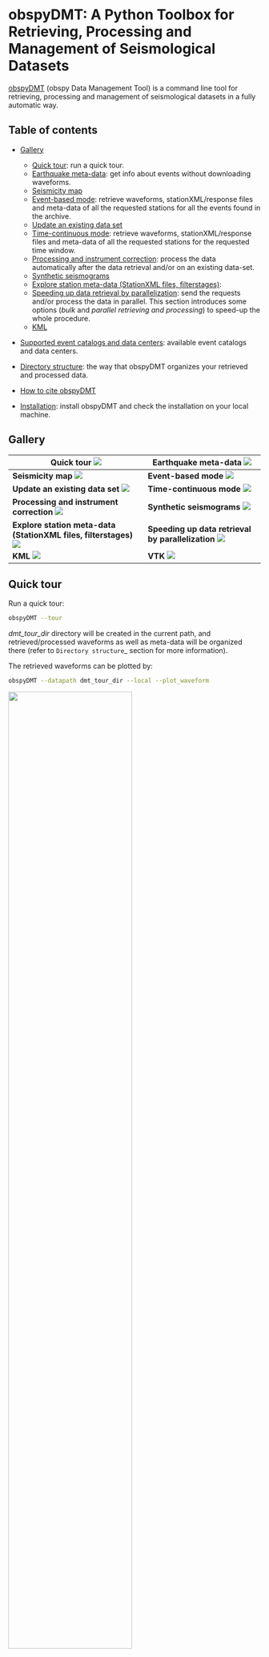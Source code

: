 # obspyDMT: A Python Toolbox for Retrieving, Processing and Management of Seismological Datasets

[obspyDMT][dmt] (obspy Data Management Tool) is a command line tool for retrieving, processing and management of seismological datasets in a fully automatic way.

Table of contents
-----------------

* [Gallery](#gallery)
   *  [Quick tour](#quick-tour): run a quick tour.
   *  [Earthquake meta-data](#earthquake-meta-data): get info about events without downloading waveforms.
   *  [Seismicity map](#seismicity-map)
   *  [Event-based mode](#event-based-mode):  retrieve waveforms, stationXML/response files and meta-data of all the requested stations for all the events found in the archive.
   *  [Update an existing data set](#update-an-existing-data-set)
   *  [Time-continuous mode](#time-continuous-mode): retrieve waveforms, stationXML/response files and meta-data of all the requested stations for the requested time window.
   *  [Processing and instrument correction](#processing-and-instrument-correction): process the data automatically after the data retrieval and/or on an existing data-set.
   *  [Synthetic seismograms](#synthetic-seismograms)
   *  [Explore station meta-data (StationXML files, filterstages)](#explore-station-meta-data-stationxml-files-filterstages):
   *  [Speeding up data retrieval by parallelization](#speeding-up-data-retrieval-by-parallelization): send the requests and/or process the data in parallel. This section introduces some options (*bulk* and *parallel retrieving and processing*) to speed-up the whole procedure.
   *  [KML](#KML)

*  [Supported event catalogs and data centers](#supported-event-catalogs-and-data-centers): available event catalogs and data centers.
*  [Directory structure](#directory-structure): the way that obspyDMT organizes your retrieved and processed data.
*  [How to cite obspyDMT](#how-to-cite-obspydmt)
*  [Installation](#installation): install obspyDMT and check the installation on your local machine.

## Gallery


| **Quick tour**                                                 <a href="#quick-tour">![](figures/quick_tour_ray.png)                                                 | **Earthquake meta-data**                            <a href="#earthquake-meta-data">![](figures/neic_event_focal_2014_2015.png)                    |
| -------------------------------------------------------------------------------------------------------------------------------------------------------------------- | -------------------------------------------------------------------------------------------------------------------------------------------------- |
| **Seismicity map**                                             <a href="#seismicity-map">![](figures/japan_seismicity.png)                                           | **Event-based mode**                                <a href="#event-based-mode">![](figures/iris_ev_based_mode.png)                                |
| **Update an existing data set**                                <a href="#update-an-existing-data-set">![](figures/iris_gfz_ipgp_ev_based.png)                        | **Time-continuous mode**                            <a href="#time-continuous-mode">![](figures/continuous_example.png)                            |
| **Processing and instrument correction**                       <a href="#processing-and-instrument-correction">![](figures/fiji_processed.png)                       | **Synthetic seismograms**                           <a href="#synthetic-seismograms">![](figures/fiji_iasp91_2s.png)                               |
| **Explore station meta-data (StationXML files, filterstages)** <a href="#explore-station-meta-data-stationxml-files-filterstages">![](figures/ic_LBTB_gallery.png)   | **Speeding up data retrieval by parallelization**   <a href="#speeding-up-data-retrieval-by-parallelization">![](figures/gallery_parallel.png)     |
| **KML**                                                        <a href="#kml">![](figures/KML_event_based_example.png)                                               | **VTK**                                             <a href="#vtk">![](figures/vtk_neic.png)                                                       |




## Quick tour

Run a quick tour:

```bash
obspyDMT --tour
```

*dmt_tour_dir* directory will be created in the current path, and retrieved/processed waveforms as well as meta-data will be organized there (refer to `Directory structure`_ section for more information).

The retrieved waveforms can be plotted by:

```bash
obspyDMT --datapath dmt_tour_dir --local --plot_waveform
```
<img src="figures/quick_tour_raw.png" width="70%" align="middle">

To plot the processed/corrected waveforms, ``--plot_dir_name processed`` can be added to the previous command line:

```bash
obspyDMT --datapath dmt_tour_dir --local --plot_waveform --plot_dir_name processed
```

<img src="figures/quick_tour_corrected.png" width="70%" align="middle">

obspyDMT has several tools to plot the contents of a data set. As an example, the following command line plots the ray coverage (ray path between each source-receiver pair) of ``dmt_tour_dir`` directory:

```bash
obspyDMT --datapath dmt_tour_dir --local --plot_ev --plot_sta --plot_ray
```

<img src="figures/quick_tour_ray.png" width="70%" align="middle">

## Earthquake meta-data

Get info about events without downloading/processing waveforms! This method can be used to check available events before starting an actual waveform retrieval, for example:

```bash
obspyDMT --datapath neic_event_metadata --min_mag 5.5 --min_date 2014-01-01 --max_date 2015-01-01 --event_catalog NEIC_USGS --event_info
```

The above directory (neic_event_metadata) can be updated for events that occured in 2015 of magnitude more than 5.5: (no waveform retrieval)

```bash
obspyDMT --datapath neic_event_metadata --min_mag 5.5 --min_date 2015-01-01 --max_date 2016-01-01 --event_catalog NEIC_USGS --event_info
```

To plot the content of local data set (neic_event_metadata):

```bash
obspyDMT --datapath neic_event_metadata --local --plot_ev --plot_focal
```

<img src="figures/neic_event_focal_2014_2015.png" width="70%" align="middle">

## Seismicity map

Seismicity map (``--plot_seismicity`` option flag) of Japan region based on earthquakes of magnitude more than 5.0 that occured from 2000-01-01 until 2017-01-01 from NEIC event catalog.
Note ``--event_rect`` option flag to define a region around Japan:

```bash
obspyDMT --datapath japan_seismicity --min_mag 5.0 --min_date 2000-01-01 --max_date 2017-01-01 --event_catalog NEIC_USGS --event_rect 110./175./15/60 --plot_seismicity --event_info
```

<img src="figures/japan_seismicity.png" width="70%" align="middle">

Global seismicity map of archived earthquakes in NEIC catalogue with magnitude more than 5.0 that occurred between 1990 and 2016.
One command queried the NEIC catalogue, stored and organised the retrieved information and generated the seismicity map.
(No actual waveform data were queried in this example):

```bash
obspyDMT --datapath neic_event_dir --min_date 1990-01-01 --max_date 2017-01-01 --min_mag 5.0 --event_catalog NEIC_USGS --event_info --plot_seismicity
```

<img src="figures/neic_catalog_1990.png" width="70%" align="middle">

The results of some basic statistics (magnitude and depth histograms) are also generated and plotted automatically (top-left panel).
Note the rendering of coloured beach balls in the map inset (deepest seismicity in the foreground).
The global map also contains beach balls rather than just simple black dots, but they do not become apparent at this zoom level.


## Event-based mode

The following command retrieves actual BHZ seismograms from the IRIS data center that recorded earthquakes of magnitude more than 7.5 that occured from 2014-01-01 until
2015-01-01 (NEIC catalog). For this example, we only retrieve stations with station code ``II``, location code ``00`` and channel codes ``BHZ``.

```bash
obspyDMT --datapath event_based_dir --min_date 2014-01-01 --max_date 2015-01-01 --min_mag 7.5 --event_catalog NEIC_USGS --data_source IRIS --net "II" --loc "00" --cha "BHZ" --preset 100 --offset 1800
```

``--data_source`` specifies that the waveform data center of IRIS should be contacted for seismograms.
Omitting this flag would trigger the default ``--data_source IRIS``.
``--preset 100`` and ``--offset 1800`` specify the retrieval of waveform time windows of 100 s before to 1800 s after the reference time.
Since we are downloading in event-based mode, i.e., centered around earthquake occurrences, the reference time defaults to the event origin time.
This could be changed to the time of P-wave arrival by invoking ``--cut_time_phase``,
in which case each seismogram would have a different absolute start time.

To plot the stations/events/rays:

```bash
obspyDMT --datapath event_based_dir --local --plot_ev --plot_focal --plot_sta --plot_ray
```

<img src="figures/iris_ev_based_mode.png" width="70%" align="middle">

## Update an existing data set

The following command updates the data-set that we created in the previous section with ``BHZ`` channels of ``C*`` networks (i.e., all stations that their network codes start with C)
from the ``GFZ`` data center:

```bash
obspyDMT --datapath event_based_dir --data_source "GFZ" --net "AW,E*" --cha "BHZ" --preset 100 --offset 1800
```

Additionally, we can update the data set with ``BHZ`` channels of ``G*`` networks (i.e., all stations that their network codes start with G)
from the ``IPGP`` data center:

```bash
obspyDMT --datapath event_based_dir --data_source "IPGP" --net "G*" --cha "BHZ" --preset 100 --offset 1800
```

To plot the stations/events/rays:

```bash
obspyDMT --datapath event_based_dir --local --plot_ev --plot_focal --plot_sta --plot_ray
```

<img src="figures/iris_gfz_ipgp_ev_based.png" width="70%" align="middle">

## Time-continuous mode

```bash
obspyDMT --continuous --datapath continuous_example --min_date 2011-03-03 --max_date 2011-04-03 --sta "BFO,RER" --loc '00' --cha "BHZ" --data_source IRIS
```

<img src="figures/continuous_example.png" width="70%" align="middle">

## Processing and instrument correction

obspyDMT can process the waveforms directly after retrieving the data, or it can process an existing data set in a separate step (local mode).
By default, obspyDMT follows processing instructions described in the ``process_unit.py`` located at ``/path/to/my/obspyDMT/obspyDMT`` directory.
Although this file is fully customizable, several common processing steps can be done via options flags (without changing/writing new processing instructions).

The following command retrieves all BHZ channels from the IRIS data center that:

- 50 <= Azimuth <= 55 (specified by ``--min_azi`` and ``--max_azi``)
- 94 <= Distance <= 100 (specified by ``--min_epi`` and ``max_epi``)
- recorded events of magnitude more than 6.8 that occured on ``2014-07-21``.

```bash
obspyDMT --datapath data_fiji_island --min_mag 6.8 --min_date 2014-07-21 --max_date 2014-07-22 --event_catalog NEIC_USGS --data_source IRIS --min_azi 50 --max_azi 55 --min_epi 94 --max_epi 100 --cha BHZ --instrument_correction
```

To plot the processed/corrected waveforms (Note ``--plot_dir_name processed``, omitting this option would result in plotting raw counts, i.e., ``--plot_dir_name raw``):

```bash
obspyDMT --datapath data_fiji_island --local --plot_waveform --plot_dir processed
```

<img src="figures/fiji_processed.png" width="70%" align="middle">

## Synthetic seismograms

```bash
obspyDMT --datapath data_fiji_island --min_mag 6.8 --min_date 2014-07-21 --max_date 2014-07-22 --event_catalog NEIC_USGS --data_source IRIS --min_azi 50 --max_azi 55 --min_epi 94 --max_epi 100 --cha BHZ --instrument_correction --syngine --syngine_bg_model iasp91_2s
```

```bash
obspyDMT --datapath data_fiji_island --local --plot_waveform --plot_dir syngine_iasp91_2s
```

<img src="figures/fiji_iasp91_2s.png" width="70%" align="middle">

```bash
obspyDMT --datapath data_fiji_island --local --data_source IRIS --min_azi 50 --max_azi 55 --min_epi 94 --max_epi 100 --cha BHZ --pre_process False --syngine --syngine_bg_model iasp91_2s
```

## Explore station meta-data (StationXML files, filterstages)

```bash
obspyDMT --datapath /path/to/STXML.IC.XAN.00.BHZ --plot_stationxml --plotxml_paz --plotxml_min_freq 0.0001
```

<img src="figures/ic_XAN.png" width="70%" align="middle">

```bash
obspyDMT --datapath /path/to/STXML.GT.LBTB.00.BHZ --plot_stationxml --plotxml_paz --plotxml_min_freq 0.0001
```

<img src="figures/ic_LBTB.png" width="70%" align="middle">

```bash
obspyDMT --datapath /path/to/STXML.GT.LBTB.00.BHZ --plot_stationxml --plotxml_min_freq 0.0001 --plotxml_allstages
```

<img src="figures/ic_LBTB_stages.png" width="70%" align="middle">

## Speeding up data retrieval by parallelization

enable parallel waveform/response request with X threads.

```bash
--req_parallel --req_np X
```

enable parallel processing with X threads.

```bash
--parallel_process --process_np X
```

using the bulkdataselect web service. Since this method returns multiple channels of time series data for specified time ranges in one request, it speeds up the waveform retrieving.

```bash
--bulk
```

## KML

Take the example of `Event-based mode` section. To create a KML file (readable by Google-Earth) for each event in that data set:

```bash
obspyDMT --datapath event_based_dir --local --plot_ev --plot_sta --plot_focal --plot_ray --create_kml
```

<img src="figures/KML_event_based_example.png" width="70%" align="middle">

## Supported event catalogs and data centers

Print supported data centers that can be passed as arguments to ``--data_source``:

```bash
obspyDMT --print_data_sources
```

Print supported earthquake catalogs that can be passed as arguments to ``--event_catalog``:

```bash
obspyDMT --print_event_catalogs
```

## Directory structure

obspyDMT organizes the data in a simple and efficient way. For each request, it creates a parent directory at *datapath* and arranges the retrieved data either in different event directories (*event-based request*) or in chronologically named directories (*continuous request*). It also creates a directory in which a catalog of all requested events/time spans are stored. Raw waveforms, StationXML/response files and corrected waveforms are collected in sub-directories. While retrieving the data, obspyDMT creates metadata files such as station/event location files, and they are all stored in *info* directory of each event.

<img src="figures/dmt_dir_structure.png" width="70%" align="middle">

## How to cite obspyDMT

Cite the code:

    Kasra Hosseini (2017), obspyDMT (Version 2.0.0) [software] [https://github.com/kasra-hosseini/obspyDMT]


## Installation

Once a working Python and `ObsPy <https://github.com/obspy/obspy/wiki>`_ environment is available, obspyDMT can be installed:

**1. Source code:** The latest version of obspyDMT is available on GitHub. After installing `git <https://git-scm.com/book/en/v2/Getting-Started-Installing-Git>`_ on your machine:

```bash
git clone https://github.com/kasra-hosseini/obspyDMT.git /path/to/my/obspyDMT
```

obspyDMT can be then installed by:

```bash
cd /path/to/my/obspyDMT
pip install -e .
```

or

```bash
cd /path/to/my/obspyDMT
python setup.py install
```

**2. PyPi:** One simple way to install obspyDMT is via `PyPi <https://pypi.python.org/pypi>`_ (for the released versions):

```bash
pip install obspyDMT
```

obspyDMT can be used from a system shell without explicitly calling the *Python* interpreter. It contains various option flags for customizing the request. Each option has a reasonable default value, and the user can change them to adjust obspyDMT option flags to a specific request.

The following command gives all the available options with their default values:

```bash
obspyDMT --help
```

To better explore the available options, a list of "option groups" can be generated by:

```bash
obspyDMT --options
```

And to list the available options in each group: (e.g., if we want to list available options in group number 2 [path specification])

```bash
obspyDMT --list_option 2
```

To check the dependencies required for running the code properly:

```bash
obspyDMT --check
```


[dmt]: https://github.com/kasra-hosseini/obspyDMT
